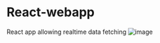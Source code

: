 # React-webapp
React app allowing realtime data fetching
![image](https://github.com/user-attachments/assets/31c441c5-0cc2-4392-a623-7dbbae66abbe)
